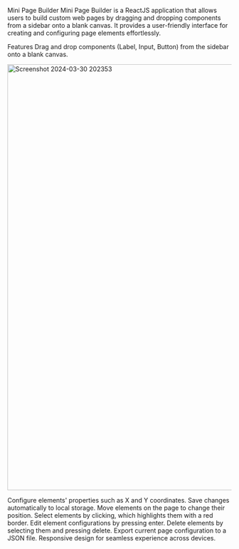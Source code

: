 Mini Page Builder
Mini Page Builder is a ReactJS application that allows users to build custom web pages by dragging and dropping components from a sidebar onto a blank canvas. It provides a user-friendly interface for creating and configuring page elements effortlessly.

Features
Drag and drop components (Label, Input, Button) from the sidebar onto a blank canvas.

<img width="957" alt="Screenshot 2024-03-30 202353" src="https://github.com/AbhishekRS07/Mini-Page-Builder/assets/125870507/7f5c2e16-be3c-4fc8-9ce3-17cb1154feca">


Configure elements' properties such as X and Y coordinates.
Save changes automatically to local storage.
Move elements on the page to change their position.
Select elements by clicking, which highlights them with a red border.
Edit element configurations by pressing enter.
Delete elements by selecting them and pressing delete.
Export current page configuration to a JSON file.
Responsive design for seamless experience across devices.
